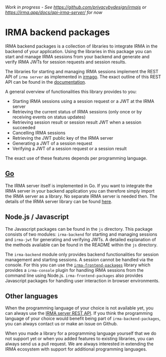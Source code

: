 _Work in progress - See https://github.com/privacybydesign/irmajs or https://irma.app/docs/api-irma-server/ for now_

# IRMA backend packages
IRMA backend packages is a collection of libraries to integrate IRMA in the backend of your application.
Using the libraries in this package you can start and manage IRMA sessions from your backend and
generate and verify IRMA JWTs for session requests and session results.

The libraries for starting and managing IRMA sessions implement the REST API of `irma server`
as implemented in [irmago](https://github.com/privacybydesign/irmago). The exact outline
of this REST API can be found in the [documentation](https://irma.app/docs/api-irma-server/).

A general overview of functionalities this library provides to you:
 - Starting IRMA sessions using a session request or a JWT at the IRMA server
 - Retrieving the current status of IRMA sessions (only once or by receiving events on status updates)
 - Retrieving session result or session result JWT when a session succeeded
 - Cancelling IRMA sessions
 - Retrieving the JWT public key of the IRMA server
 - Generating a JWT of a session request
 - Verifying a JWT of a session request or a session result

The exact use of these features depends per programming language.

## [Go](https://golang.org/)
The IRMA server itself is implemented in Go. If you want to integrate the IRMA server in your
backend application you can therefore simply import the IRMA server as a library. No separate
IRMA server is needed then. The details of the IRMA server library can be found
[here](https://irma.app/docs/irma-server-lib/).

## Node.js / Javascript
The Javascript packages can be found in the `js` directory. This package consists of two
modules: `irma-backend` for starting and managing sessions and `irma-jwt` for generating
and verifying JWTs. A detailed explanation of the methods available can be found in the
README within the `js` directory.

The `irma-backend` module only provides backend functionalities for session management
and starting sessions. A session cannot be handled via the console. For this you can use
the [`irma-frontend-packages`](https://github.com/privacybydesign/irma-frontend-packages)
library which provides a `irma-console` plugin for handling IRMA sessions from the
command line using Node.js. `irma-frontend-packages` also provides Javascript packages
for handling user interaction in browser environments.

## Other languages
When the programming language of your choice is not available yet, you can always use
the [IRMA server REST API](https://irma.app/docs/api-irma-server/). If you think the
programming language of your choice would benefit being part of `irma-backend-packages`,
you can always contact us or make an issue on Github.

When you made a library for a programming language yourself that we do not support yet
or when you added features to existing libraries, you can always send us a pull request.
We are always interested in extending the IRMA ecosystem with support for additional
programming languages.
